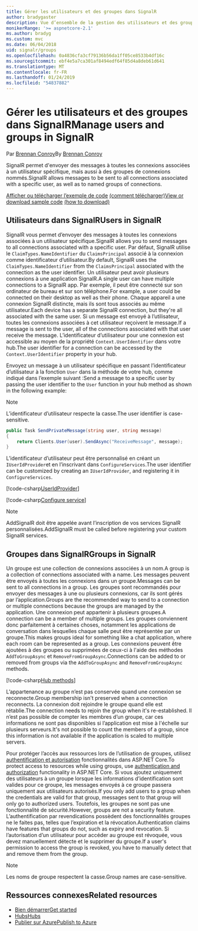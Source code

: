 ```yaml
---
title: Gérer les utilisateurs et des groupes dans SignalR
author: bradygaster
description: Vue d’ensemble de la gestion des utilisateurs et des groupes dans ASP.NET Core SignalR.
monikerRange: '>= aspnetcore-2.1'
ms.author: bradyg
ms.custom: mvc
ms.date: 06/04/2018
uid: signalr/groups
ms.openlocfilehash: 0a4836cfa3cf79136b56da1ff05ce8533b4df16c
ms.sourcegitcommit: ebf4e5a7ca301af8494edf64f85d4a8deb61d641
ms.translationtype: MT
ms.contentlocale: fr-FR
ms.lasthandoff: 01/24/2019
ms.locfileid: "54837882"
---
```

# <a name="manage-users-and-groups-in-signalr"></a><span data-ttu-id="6f85e-103">Gérer les utilisateurs et des groupes dans SignalR</span><span class="sxs-lookup"><span data-stu-id="6f85e-103">Manage users and groups in SignalR</span></span>

<span data-ttu-id="6f85e-104">Par [Brennan Conroy](https://github.com/BrennanConroy)</span><span class="sxs-lookup"><span data-stu-id="6f85e-104">By [Brennan Conroy](https://github.com/BrennanConroy)</span></span>

<span data-ttu-id="6f85e-105">SignalR permet d'envoyer des messages à toutes les connexions associées à un utilisateur spécifique, mais aussi à des groupes de connexions nommés.</span><span class="sxs-lookup"><span data-stu-id="6f85e-105">SignalR allows messages to be sent to all connections associated with a specific user, as well as to named groups of connections.</span></span>

<span data-ttu-id="6f85e-106">[Afficher ou télécharger l’exemple de code](https://github.com/aspnet/Docs/tree/master/aspnetcore/signalr/groups/sample/) [(comment télécharger)](xref:index#how-to-download-a-sample)</span><span class="sxs-lookup"><span data-stu-id="6f85e-106">[View or download sample code](https://github.com/aspnet/Docs/tree/master/aspnetcore/signalr/groups/sample/) [(how to download)](xref:index#how-to-download-a-sample)</span></span>

## <a name="users-in-signalr"></a><span data-ttu-id="6f85e-107">Utilisateurs dans SignalR</span><span class="sxs-lookup"><span data-stu-id="6f85e-107">Users in SignalR</span></span>

<span data-ttu-id="6f85e-108">SignalR vous permet d’envoyer des messages à toutes les connexions associées à un utilisateur spécifique.</span><span class="sxs-lookup"><span data-stu-id="6f85e-108">SignalR allows you to send messages to all connections associated with a specific user.</span></span> <span data-ttu-id="6f85e-109">Par défaut, SignalR utilise le `ClaimTypes.NameIdentifier` du `ClaimsPrincipal` associé à la connexion comme identificateur d’utilisateur.</span><span class="sxs-lookup"><span data-stu-id="6f85e-109">By default, SignalR uses the `ClaimTypes.NameIdentifier` from the `ClaimsPrincipal` associated with the connection as the user identifier.</span></span> <span data-ttu-id="6f85e-110">Un utilisateur peut avoir plusieurs connexions à une application SignalR.</span><span class="sxs-lookup"><span data-stu-id="6f85e-110">A single user can have multiple connections to a SignalR app.</span></span> <span data-ttu-id="6f85e-111">Par exemple, il peut être connecté sur son ordinateur de bureau et sur son téléphone.</span><span class="sxs-lookup"><span data-stu-id="6f85e-111">For example, a user could be connected on their desktop as well as their phone.</span></span> <span data-ttu-id="6f85e-112">Chaque appareil a une connexion SignalR distincte, mais ils sont tous associés au même utilisateur.</span><span class="sxs-lookup"><span data-stu-id="6f85e-112">Each device has a separate SignalR connection, but they're all associated with the same user.</span></span> <span data-ttu-id="6f85e-113">Si un message est envoyé à l’utilisateur, toutes les connexions associées à cet utilisateur reçoivent le message.</span><span class="sxs-lookup"><span data-stu-id="6f85e-113">If a message is sent to the user, all of the connections associated with that user receive the message.</span></span> <span data-ttu-id="6f85e-114">L’identificateur d’utilisateur pour une connexion est accessible au moyen de la propriété `Context.UserIdentifier` dans votre hub.</span><span class="sxs-lookup"><span data-stu-id="6f85e-114">The user identifier for a connection can be accessed by the `Context.UserIdentifier` property in your hub.</span></span>

<span data-ttu-id="6f85e-115">Envoyez un message à un utilisateur spécifique en passant l’identificateur d’utilisateur à la fonction `User` dans la méthode de votre hub, comme indiqué dans l’exemple suivant :</span><span class="sxs-lookup"><span data-stu-id="6f85e-115">Send a message to a specific user by passing the user identifier to the `User` function in your hub method as shown in the following example:</span></span>

> [!NOTE]
> <span data-ttu-id="6f85e-116">L’identificateur d’utilisateur respecte la casse.</span><span class="sxs-lookup"><span data-stu-id="6f85e-116">The user identifier is case-sensitive.</span></span>

```csharp
public Task SendPrivateMessage(string user, string message)
{
    return Clients.User(user).SendAsync("ReceiveMessage", message);
}
```

<span data-ttu-id="6f85e-117">L’identificateur d’utilisateur peut être personnalisé en créant un `IUserIdProvider`et en l’inscrivant dans `ConfigureServices`.</span><span class="sxs-lookup"><span data-stu-id="6f85e-117">The user identifier can be customized by creating an `IUserIdProvider`, and registering it in `ConfigureServices`.</span></span>

[!code-csharp[UserIdProvider](groups/sample/customuseridprovider.cs?range=4-10)]

[!code-csharp[Configure service](groups/sample/startup.cs?range=21-22,39-42)]

> [!NOTE]
> <span data-ttu-id="6f85e-118">AddSignalR doit être appelée avant l’inscription de vos services SignalR personnalisées.</span><span class="sxs-lookup"><span data-stu-id="6f85e-118">AddSignalR must be called before registering your custom SignalR services.</span></span>

## <a name="groups-in-signalr"></a><span data-ttu-id="6f85e-119">Groupes dans SignalR</span><span class="sxs-lookup"><span data-stu-id="6f85e-119">Groups in SignalR</span></span>

<span data-ttu-id="6f85e-120">Un groupe est une collection de connexions associées à un nom.</span><span class="sxs-lookup"><span data-stu-id="6f85e-120">A group is a collection of connections associated with a name.</span></span> <span data-ttu-id="6f85e-121">Les messages peuvent être envoyés à toutes les connexions dans un groupe.</span><span class="sxs-lookup"><span data-stu-id="6f85e-121">Messages can be sent to all connections in a group.</span></span> <span data-ttu-id="6f85e-122">Les groupes sont recommandés pour envoyer des messages à une ou plusieurs connexions, car ils sont gérés par l’application.</span><span class="sxs-lookup"><span data-stu-id="6f85e-122">Groups are the recommended way to send to a connection or multiple connections because the groups are managed by the application.</span></span> <span data-ttu-id="6f85e-123">Une connexion peut appartenir à plusieurs groupes.</span><span class="sxs-lookup"><span data-stu-id="6f85e-123">A connection can be a member of multiple groups.</span></span> <span data-ttu-id="6f85e-124">Les groupes conviennent donc parfaitement à certaines choses, notamment les applications de conversation dans lesquelles chaque salle peut être représentée par un groupe.</span><span class="sxs-lookup"><span data-stu-id="6f85e-124">This makes groups ideal for something like a chat application, where each room can be represented as a group.</span></span> <span data-ttu-id="6f85e-125">Les connexions peuvent être ajoutées à des groupes ou supprimées de ceux-ci à l'aide des méthodes `AddToGroupAsync` et `RemoveFromGroupAsync`.</span><span class="sxs-lookup"><span data-stu-id="6f85e-125">Connections can be added to or removed from groups via the `AddToGroupAsync` and `RemoveFromGroupAsync` methods.</span></span>

[!code-csharp[Hub methods](groups/sample/hubs/chathub.cs?range=15-27)]

<span data-ttu-id="6f85e-126">L’appartenance au groupe n’est pas conservée quand une connexion se reconnecte.</span><span class="sxs-lookup"><span data-stu-id="6f85e-126">Group membership isn't preserved when a connection reconnects.</span></span> <span data-ttu-id="6f85e-127">La connexion doit rejoindre le groupe quand elle est rétablie.</span><span class="sxs-lookup"><span data-stu-id="6f85e-127">The connection needs to rejoin the group when it's re-established.</span></span> <span data-ttu-id="6f85e-128">Il n’est pas possible de compter les membres d’un groupe, car ces informations ne sont pas disponibles si l’application est mise à l'échelle sur plusieurs serveurs.</span><span class="sxs-lookup"><span data-stu-id="6f85e-128">It's not possible to count the members of a group, since this information is not available if the application is scaled to multiple servers.</span></span>

<span data-ttu-id="6f85e-129">Pour protéger l’accès aux ressources lors de l’utilisation de groupes, utilisez [authentification et autorisation](xref:signalr/authn-and-authz) fonctionnalités dans ASP.NET Core.</span><span class="sxs-lookup"><span data-stu-id="6f85e-129">To protect access to resources while using groups, use [authentication and authorization](xref:signalr/authn-and-authz) functionality in ASP.NET Core.</span></span> <span data-ttu-id="6f85e-130">Si vous ajoutez uniquement des utilisateurs à un groupe lorsque les informations d’identification sont valides pour ce groupe, les messages envoyés à ce groupe passera uniquement aux utilisateurs autorisés.</span><span class="sxs-lookup"><span data-stu-id="6f85e-130">If you only add users to a group when the credentials are valid for that group, messages sent to that group will only go to authorized users.</span></span> <span data-ttu-id="6f85e-131">Toutefois, les groupes ne sont pas une fonctionnalité de sécurité.</span><span class="sxs-lookup"><span data-stu-id="6f85e-131">However, groups are not a security feature.</span></span> <span data-ttu-id="6f85e-132">L’authentification par revendications possèdent des fonctionnalités groupes ne le faites pas, telles que l’expiration et la révocation.</span><span class="sxs-lookup"><span data-stu-id="6f85e-132">Authentication claims have features that groups do not, such as expiry and revocation.</span></span> <span data-ttu-id="6f85e-133">Si l’autorisation d’un utilisateur pour accéder au groupe est révoquée, vous devez manuellement détecte et le supprimer du groupe.</span><span class="sxs-lookup"><span data-stu-id="6f85e-133">If a user's permission to access the group is revoked, you have to manually detect that and remove them from the group.</span></span>

> [!NOTE]
> <span data-ttu-id="6f85e-134">Les noms de groupe respectent la casse.</span><span class="sxs-lookup"><span data-stu-id="6f85e-134">Group names are case-sensitive.</span></span>

## <a name="related-resources"></a><span data-ttu-id="6f85e-135">Ressources connexes</span><span class="sxs-lookup"><span data-stu-id="6f85e-135">Related resources</span></span>

* [<span data-ttu-id="6f85e-136">Bien démarrer</span><span class="sxs-lookup"><span data-stu-id="6f85e-136">Get started</span></span>](xref:tutorials/signalr)
* [<span data-ttu-id="6f85e-137">Hubs</span><span class="sxs-lookup"><span data-stu-id="6f85e-137">Hubs</span></span>](xref:signalr/hubs)
* [<span data-ttu-id="6f85e-138">Publier sur Azure</span><span class="sxs-lookup"><span data-stu-id="6f85e-138">Publish to Azure</span></span>](xref:signalr/publish-to-azure-web-app)
